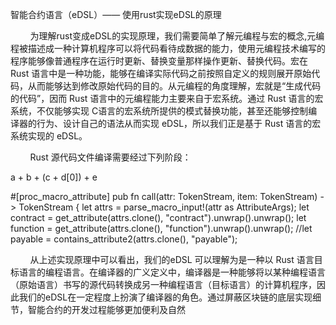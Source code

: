智能合约语言（eDSL）—— 使用rust实现eDSL的原理
​


        为理解rust变成eDSL的实现原理，我们需要简单了解元编程与宏的概念,元编程被描述成一种计算机程序可以将代码看待成数据的能力，使用元编程技术编写的程序能够像普通程序在运行时更新、替换变量那样操作更新、替换代码。宏在 Rust 语言中是一种功能，能够在编译实际代码之前按照自定义的规则展开原始代码，从而能够达到修改原始代码的目的。从元编程的角度理解，宏就是“生成代码的代码”，因而 Rust 语言中的元编程能力主要来自于宏系统。通过 Rust 语言的宏系统，不仅能够实现 C语言的宏系统所提供的模式替换功能，甚至还能够控制编译器的行为、设计自己的语法从而实现 eDSL，所以我们正是基于 Rust 语言的宏系统实现的 eDSL。

        Rust 源代码文件编译需要经过下列阶段：




a + b + (c + d[0])  + e







#[proc_macro_attribute]
pub fn call(attr: TokenStream, item: TokenStream) -> TokenStream {
    let attrs = parse_macro_input!(attr as AttributeArgs);
    let contract = get_attribute(attrs.clone(), "contract").unwrap().unwrap();
    let function = get_attribute(attrs.clone(), "function").unwrap().unwrap();
    //let payable = contains_attribute2(attrs.clone(), "payable");


        从上述实现原理中可以看出，我们的eDSL 可以理解为是一种以 Rust 语言目标语言的编程语言。在编译器的广义定义中，编译器是一种能够将以某种编程语言（原始语言）书写的源代码转换成另一种编程语言（目标语言）的计算机程序，因此我们的eDSL在一定程度上扮演了编译器的角色。通过屏蔽区块链的底层实现细节，智能合约的开发过程能够更加便利及自然

​